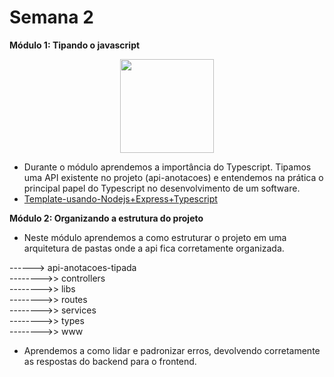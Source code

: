 # Semana 2

**Módulo 1: Tipando o javascript**
<p align="center"> 
    <img src="https://cdn.worldvectorlogo.com/logos/typescript-2.svg" width="150x">
</p>

- Durante o módulo aprendemos a importância do Typescript. Tipamos uma API existente no projeto (api-anotacoes) e entendemos na prática o principal papel do Typescript no desenvolvimento  de um software.
- [Template-usando-Nodejs+Express+Typescript](https://github.com/fabiotindin/template-node-ts.git)

**Módulo 2: Organizando a estrutura do projeto**

- Neste módulo aprendemos a como estruturar o projeto em uma arquitetura de pastas onde a api fica corretamente organizada.

------> api-anotacoes-tipada <br>
-------->> controllers <br>
-------->> libs <br>
-------->> routes <br>
-------->> services <br>
-------->> types <br>
-------->> www <br>

- Aprendemos a como lidar e padronizar erros, devolvendo corretamente as respostas do backend para o frontend.